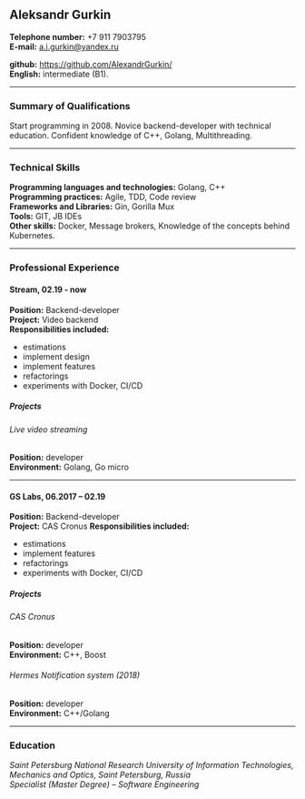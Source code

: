 ## Aleksandr Gurkin
**Telephone number:** +7 911 7903795 <br>
**E-mail:** a.i.gurkin@yandex.ru

**github:** https://github.com/AlexandrGurkin/ <br>
**English:** intermediate (B1).<br>

___

### Summary of Qualifications 	
Start programming in 2008. Novice backend-developer with technical education. Confident knowledge of C++, Golang, Multithreading. 

___

### Technical Skills
**Programming languages and technologies:** Golang, C++ <br>
**Programming practices:** Agile, TDD, Code review <br>
**Frameworks and Libraries:** Gin, Gorilla Mux <br>
**Tools:** GIT, JB IDEs <br>
**Other skills:** Docker, Message brokers, Knowledge of the concepts behind Kubernetes. <br>

___

### Professional Experience

#### Stream, 02.19 - now

**Position:** Backend-developer <br>
**Project:** Video backend <br>
**Responsibilities included:**
* estimations
* implement design
* implement features
* refactorings
* experiments with Docker, CI/CD 

##### Projects

###### Live video streaming

**Position:** developer <br>
**Environment:** Golang, Go micro<br>

___

#### GS Labs, 06.2017 – 02.19

**Position:** Backend-developer <br>
**Project:** CAS Cronus
**Responsibilities included:**
* estimations
* implement features
* refactorings
* experiments with Docker, CI/CD 

##### Projects

###### CAS Cronus

**Position:** developer <br>
**Environment:** C++, Boost

###### Hermes Notification system (2018)

**Position:** developer <br>
**Environment:** C++/Golang<br>

___
### Education

_Saint Petersburg National Research University of Information Technologies, Mechanics and Optics, Saint Petersburg, Russia                                                                   
Specialist (Master Degree) – Software Engineering_ <br>
